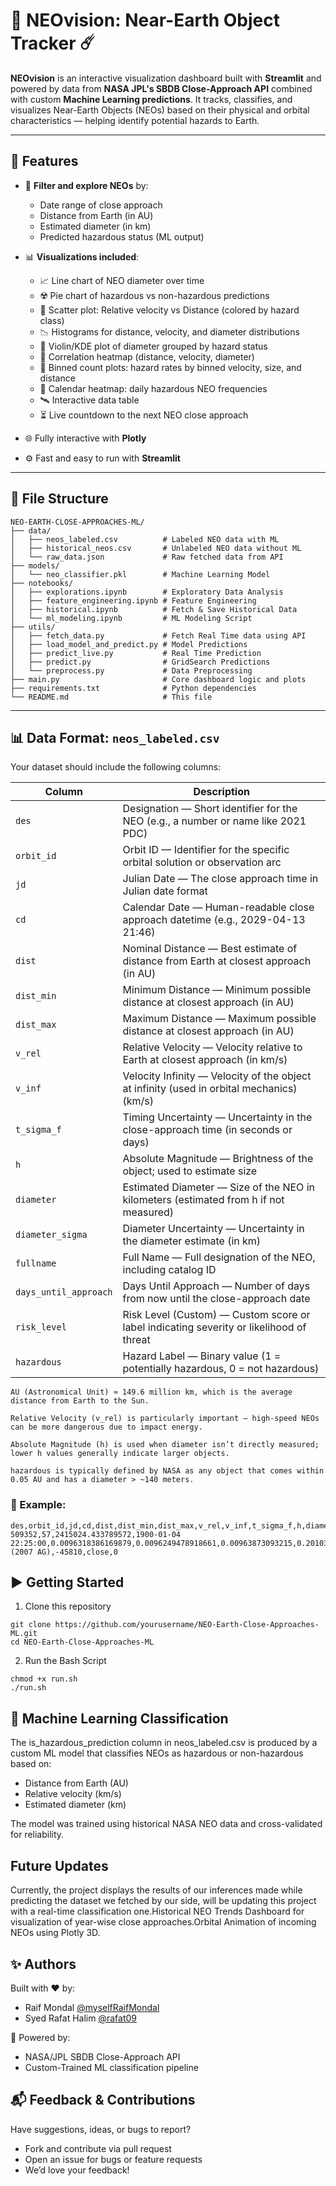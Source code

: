 # 🌌 NEOvision: Near-Earth Object Tracker ☄️

**NEOvision** is an interactive visualization dashboard built with **Streamlit** and powered by data from **NASA JPL's SBDB Close-Approach API** combined with custom **Machine Learning predictions**. It tracks, classifies, and visualizes Near-Earth Objects (NEOs) based on their physical and orbital characteristics — helping identify potential hazards to Earth.

---

## 🚀 Features

- 🔎 **Filter and explore NEOs** by:
  - Date range of close approach
  - Distance from Earth (in AU)
  - Estimated diameter (in km)
  - Predicted hazardous status (ML output)
- 📊 **Visualizations included**:
  - 📈 Line chart of NEO diameter over time
  - ☢️ Pie chart of hazardous vs non-hazardous predictions
  - 📏 Scatter plot: Relative velocity vs Distance (colored by hazard class)
  - 📉 Histograms for distance, velocity, and diameter distributions
  - 🔄 Violin/KDE plot of diameter grouped by hazard status
  - 🧊 Correlation heatmap (distance, velocity, diameter)
  - 🧮 Binned count plots: hazard rates by binned velocity, size, and distance
  - 📅 Calendar heatmap: daily hazardous NEO frequencies
  - 🛰️ Interactive data table
  - ⏳ Live countdown to the next NEO close approach

- 🌐 Fully interactive with **Plotly**
- ⚙️ Fast and easy to run with **Streamlit**

---

## 📂 File Structure
```
NEO-EARTH-CLOSE-APPROACHES-ML/                   
├── data/
│   ├── neos_labeled.csv          # Labeled NEO data with ML
│   ├── historical_neos.csv       # Unlabeled NEO data without ML
│   └── raw_data.json             # Raw fetched data from API
├── models/
│   └── neo_classifier.pkl        # Machine Learning Model
├── notebooks/
│   ├── explorations.ipynb        # Exploratory Data Analysis
│   ├── feature_engineering.ipynb # Feature Engineering
│   ├── historical.ipynb          # Fetch & Save Historical Data
│   └── ml_modeling.ipynb         # ML Modeling Script
├── utils/
│   ├── fetch_data.py             # Fetch Real Time data using API
│   ├── load_model_and_predict.py # Model Predictions
│   ├── predict_live.py           # Real Time Prediction
│   ├── predict.py                # GridSearch Predictions
│   └── preprocess.py             # Data Preprocessing
├── main.py                       # Core dashboard logic and plots
├── requirements.txt              # Python dependencies
└── README.md                     # This file
```
---

## 📊 Data Format: `neos_labeled.csv`

Your dataset should include the following columns:

| Column                 | Description                                  |
|------------------------|----------------------------------------------|
| `des`                   | Designation — Short identifier for the NEO (e.g., a number or name like 2021 PDC) |
| `orbit_id`             | Orbit ID — Identifier for the specific orbital solution or observation arc|
| `jd`                 | Julian Date — The close approach time in Julian date format |
| `cd`             | Calendar Date — Human-readable close approach datetime (e.g., 2029-04-13 21:46)|
| `dist`                | Nominal Distance — Best estimate of distance from Earth at closest approach (in AU)|
| `dist_min` | Minimum Distance — Minimum possible distance at closest approach (in AU)|
| `dist_max` | Maximum Distance — Maximum possible distance at closest approach (in AU)|
|`v_rel`| Relative Velocity — Velocity relative to Earth at closest approach (in km/s)|
|`v_inf`| Velocity Infinity — Velocity of the object at infinity (used in orbital mechanics) (km/s)|
|`t_sigma_f`| Timing Uncertainty — Uncertainty in the close-approach time (in seconds or days)|
|`h`| Absolute Magnitude — Brightness of the object; used to estimate size|
|`diameter`| Estimated Diameter — Size of the NEO in kilometers (estimated from h if not measured)|
|`diameter_sigma`| Diameter Uncertainty — Uncertainty in the diameter estimate (in km)|
|`fullname`| Full Name — Full designation of the NEO, including catalog ID|
|`days_until_approach`| Days Until Approach — Number of days from now until the close-approach date|
|`risk_level`| Risk Level (Custom) — Custom score or label indicating severity or likelihood of threat|
|`hazardous`| Hazard Label — Binary value (1 = potentially hazardous, 0 = not hazardous)|

```
AU (Astronomical Unit) ≈ 149.6 million km, which is the average distance from Earth to the Sun.

Relative Velocity (v_rel) is particularly important — high-speed NEOs can be more dangerous due to impact energy.

Absolute Magnitude (h) is used when diameter isn’t directly measured; lower h values generally indicate larger objects.

hazardous is typically defined by NASA as any object that comes within 0.05 AU and has a diameter > ~140 meters.
```

### 📁 Example:

```csv
des,orbit_id,jd,cd,dist,dist_min,dist_max,v_rel,v_inf,t_sigma_f,h,diameter,diameter_sigma,fullname,days_until_approach,risk_level,hazardous
509352,57,2415024.433789572,1900-01-04 22:25:00,0.0096318386169879,0.0096249478918661,0.00963873093215,0.20103115950940506,8.65480697513416,00:02,0.3179916317991631,,,509352 (2007 AG),-45810,close,0
```
## ▶️ Getting Started

1. Clone this repository
```
git clone https://github.com/yourusername/NEO-Earth-Close-Approaches-ML.git
cd NEO-Earth-Close-Approaches-ML
```

2. Run the Bash Script
```
chmod +x run.sh
./run.sh
```

## 🤖 Machine Learning Classification

The is_hazardous_prediction column in neos_labeled.csv is produced by a custom ML model that classifies NEOs as hazardous or non-hazardous based on:
- Distance from Earth (AU)
- Relative velocity (km/s)
- Estimated diameter (km)

The model was trained using historical NASA NEO data and cross-validated for reliability.

## Future Updates

Currently, the project displays the results of our inferences made while predicting the dataset we fetched by our side, will be updating this project with a real-time classification one.Historical NEO Trends Dashboard for visualization of year-wise close approaches.Orbital Animation of incoming NEOs using Plotly 3D.

## ✨ Authors

Built with ❤️ by:
- Raif Mondal [@myselfRaifMondal](https://github.com/myselfRaifMondal)
- Syed Rafat Halim [@rafat09](https://github.com/rafat09)

🔗 Powered by:
- NASA/JPL SBDB Close-Approach API
- Custom-Trained ML classification pipeline

## 📬 Feedback & Contributions

Have suggestions, ideas, or bugs to report?
- Fork and contribute via pull request
- Open an issue for bugs or feature requests
- We’d love your feedback!



